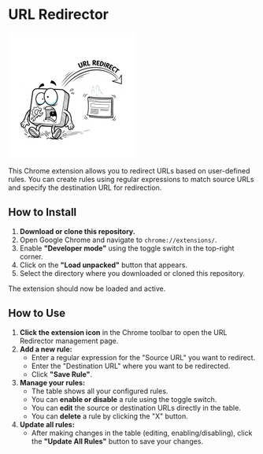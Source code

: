 # URL Redirector

<img src="icons/2.png" alt="URL Redirector Icon" width="256" height="256">

This Chrome extension allows you to redirect URLs based on user-defined rules. You can create rules using regular expressions to match source URLs and specify the destination URL for redirection.

## How to Install

1.  **Download or clone this repository.**
2.  Open Google Chrome and navigate to `chrome://extensions/`.
3.  Enable **"Developer mode"** using the toggle switch in the top-right corner.
4.  Click on the **"Load unpacked"** button that appears.
5.  Select the directory where you downloaded or cloned this repository.

The extension should now be loaded and active.

## How to Use

1.  **Click the extension icon** in the Chrome toolbar to open the URL Redirector management page.
2.  **Add a new rule:**
    *   Enter a regular expression for the "Source URL" you want to redirect.
    *   Enter the "Destination URL" where you want to be redirected.
    *   Click **"Save Rule"**.
3.  **Manage your rules:**
    *   The table shows all your configured rules.
    *   You can **enable or disable** a rule using the toggle switch.
    *   You can **edit** the source or destination URLs directly in the table.
    *   You can **delete** a rule by clicking the "X" button.
4.  **Update all rules:**
    *   After making changes in the table (editing, enabling/disabling), click the **"Update All Rules"** button to save your changes.